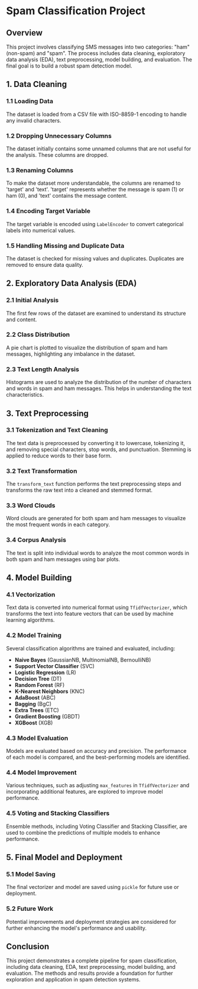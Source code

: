 # Spam Classification Project

## Overview

This project involves classifying SMS messages into two categories: "ham" (non-spam) and "spam". The process includes data cleaning, exploratory data analysis (EDA), text preprocessing, model building, and evaluation. The final goal is to build a robust spam detection model.

## 1. Data Cleaning

### 1.1 Loading Data
The dataset is loaded from a CSV file with ISO-8859-1 encoding to handle any invalid characters.

### 1.2 Dropping Unnecessary Columns
The dataset initially contains some unnamed columns that are not useful for the analysis. These columns are dropped.

### 1.3 Renaming Columns
To make the dataset more understandable, the columns are renamed to 'target' and 'text'. 'target' represents whether the message is spam (1) or ham (0), and 'text' contains the message content.

### 1.4 Encoding Target Variable
The target variable is encoded using `LabelEncoder` to convert categorical labels into numerical values.

### 1.5 Handling Missing and Duplicate Data
The dataset is checked for missing values and duplicates. Duplicates are removed to ensure data quality.

## 2. Exploratory Data Analysis (EDA)

### 2.1 Initial Analysis
The first few rows of the dataset are examined to understand its structure and content.

### 2.2 Class Distribution
A pie chart is plotted to visualize the distribution of spam and ham messages, highlighting any imbalance in the dataset.

### 2.3 Text Length Analysis
Histograms are used to analyze the distribution of the number of characters and words in spam and ham messages. This helps in understanding the text characteristics.

## 3. Text Preprocessing

### 3.1 Tokenization and Text Cleaning
The text data is preprocessed by converting it to lowercase, tokenizing it, and removing special characters, stop words, and punctuation. Stemming is applied to reduce words to their base form.

### 3.2 Text Transformation
The `transform_text` function performs the text preprocessing steps and transforms the raw text into a cleaned and stemmed format.

### 3.3 Word Clouds
Word clouds are generated for both spam and ham messages to visualize the most frequent words in each category.

### 3.4 Corpus Analysis
The text is split into individual words to analyze the most common words in both spam and ham messages using bar plots.

## 4. Model Building

### 4.1 Vectorization
Text data is converted into numerical format using `TfidfVectorizer`, which transforms the text into feature vectors that can be used by machine learning algorithms.

### 4.2 Model Training
Several classification algorithms are trained and evaluated, including:
- **Naive Bayes** (GaussianNB, MultinomialNB, BernoulliNB)
- **Support Vector Classifier** (SVC)
- **Logistic Regression** (LR)
- **Decision Tree** (DT)
- **Random Forest** (RF)
- **K-Nearest Neighbors** (KNC)
- **AdaBoost** (ABC)
- **Bagging** (BgC)
- **Extra Trees** (ETC)
- **Gradient Boosting** (GBDT)
- **XGBoost** (XGB)

### 4.3 Model Evaluation
Models are evaluated based on accuracy and precision. The performance of each model is compared, and the best-performing models are identified.

### 4.4 Model Improvement
Various techniques, such as adjusting `max_features` in `TfidfVectorizer` and incorporating additional features, are explored to improve model performance.

### 4.5 Voting and Stacking Classifiers
Ensemble methods, including Voting Classifier and Stacking Classifier, are used to combine the predictions of multiple models to enhance performance.

## 5. Final Model and Deployment

### 5.1 Model Saving
The final vectorizer and model are saved using `pickle` for future use or deployment.

### 5.2 Future Work
Potential improvements and deployment strategies are considered for further enhancing the model's performance and usability.

## Conclusion

This project demonstrates a complete pipeline for spam classification, including data cleaning, EDA, text preprocessing, model building, and evaluation. The methods and results provide a foundation for further exploration and application in spam detection systems.

